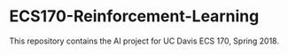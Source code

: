 # ECS170-Reinforcement-Learning
This repository contains the AI project for UC Davis ECS 170, Spring 2018.
